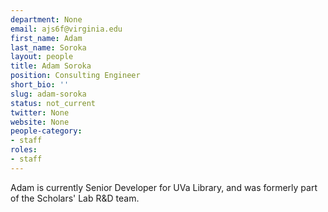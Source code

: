 ```yaml
---
department: None
email: ajs6f@virginia.edu
first_name: Adam
last_name: Soroka
layout: people
title: Adam Soroka
position: Consulting Engineer
short_bio: ''
slug: adam-soroka
status: not_current
twitter: None
website: None
people-category:
- staff
roles: 
- staff
---
```

Adam is currently Senior Developer for UVa Library, and was formerly part of the Scholars' Lab R&D team.